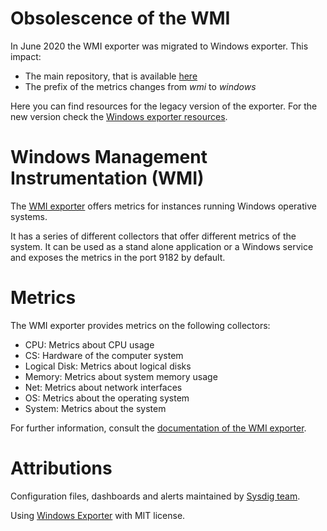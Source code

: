 # Obsolescence of the WMI
In June 2020 the WMI exporter was migrated to Windows exporter. This impact:
* The main repository, that is available [here](https://github.com/prometheus-community/windows_exporter)
* The prefix of the metrics changes from _wmi_ to _windows_

Here you can find resources for the legacy version of the exporter. 
For the new version check the [Windows exporter resources](https://promcat.io/apps/windows).

# Windows Management Instrumentation (WMI)
The [WMI exporter](https://github.com/martinlindhe/wmi_exporter) offers metrics for instances running Windows operative systems.

It has a series of different collectors that offer different metrics of the system.
It can be used as a stand alone application or a Windows service and exposes the metrics in the port 9182 by default.

# Metrics
The WMI exporter provides metrics on the following collectors:
* CPU: Metrics about CPU usage
* CS: Hardware of the computer system
* Logical Disk: Metrics about logical disks
* Memory: Metrics about system memory usage
* Net: Metrics about network interfaces
* OS: Metrics about the operating system
* System: Metrics about the system

For further information, consult the [documentation of the WMI exporter](https://github.com/martinlindhe/wmi_exporter/blob/master/docs/README.md).

# Attributions
Configuration files, dashboards and alerts maintained by [Sysdig team](https://sysdig.com/).

Using [Windows Exporter](https://github.com/prometheus-community/windows_exporter) with MIT license.
